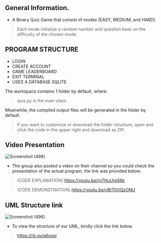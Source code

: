 ## General Information.
- A Binary Quiz Game that consist of modes (EASY, MEDIUM, and HARD).

> Each mode initialize a random number and question base on the difficulty of the chosen mode.

## PROGRAM STRUCTURE
- LOGIN
- CREATE ACCOUNT
- GAME LEADERBOARD
- EXIT TERMINAL
- USES A DATABASE SQLITE

The workspace contains 1 folder by default, where:
> quiz.py is the main class.

Meanwhile, the compiled output files will be generated in the folder by default.

> If you want to customize or download the folder structure, open and click the code in the upper right and download as ZIP.

## Video Presentation
![Screenshot (498)](https://user-images.githubusercontent.com/113868606/206932683-70f0a95c-ae46-416f-bfad-22d473b0991b.png) 



- The group also posted a video on their channel so you could check the presentation of the actual program, the link was provided below:
> (CODE EXPLANATION) https://youtu.be/rn7HuUreS6k 

> (CODE DEMONSTRATION) https://youtu.be/vBtT0OQzONU

## UML Structure link
![Screenshot (496)](https://user-images.githubusercontent.com/113868606/206932320-85a75734-fb74-47ae-a4b3-38ed86dba185.png)

- To view the structure of our UML, kindly click the link below.

> https://rb.gy/a6ossr

